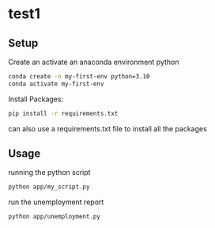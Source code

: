 # test1

## Setup
Create an activate an anaconda environment python

```sh
conda create -n my-first-env python=3.10
conda activate my-first-env
```

Install Packages:
```sh
pip install -r requirements.txt
```
can also use a requirements.txt file to install all the packages 

## Usage 
running the python script 
```sh
python app/my_script.py
```

run the unemployment report 
```sh
python app/unemployment.py

```
